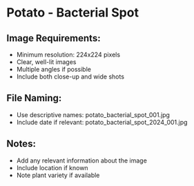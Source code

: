 # Potato - Bacterial Spot

## Image Requirements:
- Minimum resolution: 224x224 pixels
- Clear, well-lit images
- Multiple angles if possible
- Include both close-up and wide shots

## File Naming:
- Use descriptive names: potato_bacterial_spot_001.jpg
- Include date if relevant: potato_bacterial_spot_2024_001.jpg

## Notes:
- Add any relevant information about the image
- Include location if known
- Note plant variety if available
